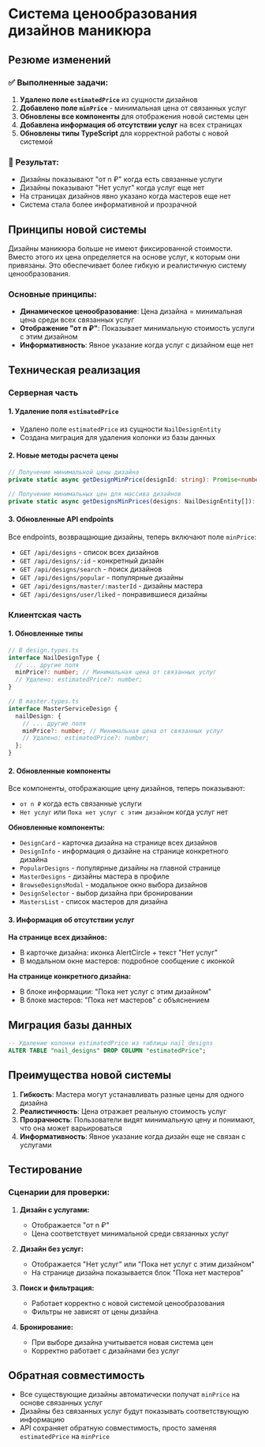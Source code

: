 # Система ценообразования дизайнов маникюра

## Резюме изменений

### ✅ Выполненные задачи:
1. **Удалено поле `estimatedPrice`** из сущности дизайнов
2. **Добавлено поле `minPrice`** - минимальная цена от связанных услуг
3. **Обновлены все компоненты** для отображения новой системы цен
4. **Добавлена информация об отсутствии услуг** на всех страницах
5. **Обновлены типы TypeScript** для корректной работы с новой системой

### 🎯 Результат:
- Дизайны показывают "от n ₽" когда есть связанные услуги
- Дизайны показывают "Нет услуг" когда услуг еще нет
- На страницах дизайнов явно указано когда мастеров еще нет
- Система стала более информативной и прозрачной

## Принципы новой системы

Дизайны маникюра больше не имеют фиксированной стоимости. Вместо этого их цена определяется на основе услуг, к которым они привязаны. Это обеспечивает более гибкую и реалистичную систему ценообразования.

### Основные принципы:
- **Динамическое ценообразование**: Цена дизайна = минимальная цена среди всех связанных услуг
- **Отображение "от n ₽"**: Показывает минимальную стоимость услуги с этим дизайном
- **Информативность**: Явное указание когда услуг с дизайном еще нет

## Техническая реализация

### Серверная часть

#### 1. Удаление поля `estimatedPrice`
- Удалено поле `estimatedPrice` из сущности `NailDesignEntity`
- Создана миграция для удаления колонки из базы данных

#### 2. Новые методы расчета цены
```typescript
// Получение минимальной цены дизайна
private static async getDesignMinPrice(designId: string): Promise<number | null>

// Получение минимальных цен для массива дизайнов
private static async getDesignsMinPrices(designs: NailDesignEntity[]): Promise<Map<string, number | null>>
```

#### 3. Обновленные API endpoints
Все endpoints, возвращающие дизайны, теперь включают поле `minPrice`:
- `GET /api/designs` - список всех дизайнов
- `GET /api/designs/:id` - конкретный дизайн
- `GET /api/designs/search` - поиск дизайнов
- `GET /api/designs/popular` - популярные дизайны
- `GET /api/designs/master/:masterId` - дизайны мастера
- `GET /api/designs/user/liked` - понравившиеся дизайны

### Клиентская часть

#### 1. Обновленные типы
```typescript
// В design.types.ts
interface NailDesignType {
  // ... другие поля
  minPrice?: number; // Минимальная цена от связанных услуг
  // Удалено: estimatedPrice?: number;
}

// В master.types.ts
interface MasterServiceDesign {
  nailDesign: {
    // ... другие поля
    minPrice?: number; // Минимальная цена от связанных услуг
    // Удалено: estimatedPrice?: number;
  };
}
```

#### 2. Обновленные компоненты
Все компоненты, отображающие цену дизайнов, теперь показывают:
- `от n ₽` когда есть связанные услуги
- `Нет услуг` или `Пока нет услуг с этим дизайном` когда услуг нет

**Обновленные компоненты:**
- `DesignCard` - карточка дизайна на странице всех дизайнов
- `DesignInfo` - информация о дизайне на странице конкретного дизайна
- `PopularDesigns` - популярные дизайны на главной странице
- `MasterDesigns` - дизайны мастера в профиле
- `BrowseDesignsModal` - модальное окно выбора дизайнов
- `DesignSelector` - выбор дизайна при бронировании
- `MastersList` - список мастеров для дизайна

#### 3. Информация об отсутствии услуг

**На странице всех дизайнов:**
- В карточке дизайна: иконка AlertCircle + текст "Нет услуг"
- В модальном окне мастеров: подробное сообщение с иконкой

**На странице конкретного дизайна:**
- В блоке информации: "Пока нет услуг с этим дизайном"
- В блоке мастеров: "Пока нет мастеров" с объяснением

## Миграция базы данных

```sql
-- Удаление колонки estimatedPrice из таблицы nail_designs
ALTER TABLE "nail_designs" DROP COLUMN "estimatedPrice";
```

## Преимущества новой системы

1. **Гибкость**: Мастера могут устанавливать разные цены для одного дизайна
2. **Реалистичность**: Цена отражает реальную стоимость услуг
3. **Прозрачность**: Пользователи видят минимальную цену и понимают, что она может варьироваться
4. **Информативность**: Явное указание когда дизайн еще не связан с услугами

## Тестирование

### Сценарии для проверки:

1. **Дизайн с услугами:**
   - Отображается "от n ₽"
   - Цена соответствует минимальной среди связанных услуг

2. **Дизайн без услуг:**
   - Отображается "Нет услуг" или "Пока нет услуг с этим дизайном"
   - На странице дизайна показывается блок "Пока нет мастеров"

3. **Поиск и фильтрация:**
   - Работает корректно с новой системой ценообразования
   - Фильтры не зависят от цены дизайна

4. **Бронирование:**
   - При выборе дизайна учитывается новая система цен
   - Корректно работает с дизайнами без услуг

## Обратная совместимость

- Все существующие дизайны автоматически получат `minPrice` на основе связанных услуг
- Дизайны без связанных услуг будут показывать соответствующую информацию
- API сохраняет обратную совместимость, просто заменяя `estimatedPrice` на `minPrice` 